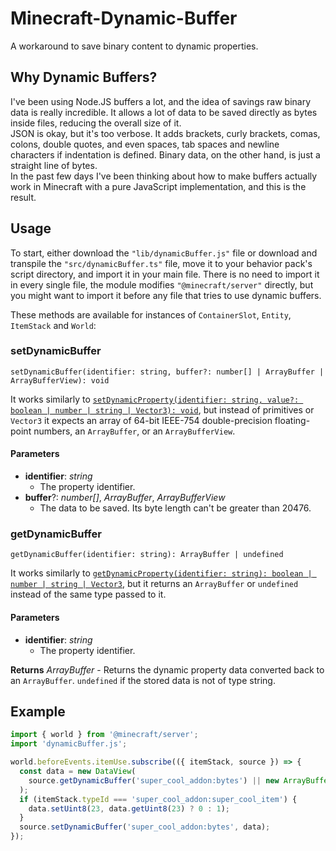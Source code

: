 # Minecraft-Dynamic-Buffer

A workaround to save binary content to dynamic properties.

## Why Dynamic Buffers?

I've been using Node.JS buffers a lot, and the idea of savings raw binary data is really incredible. It allows a lot of data to be saved directly as bytes inside files, reducing the overall size of it.  
JSON is okay, but it's too verbose. It adds brackets, curly brackets, comas, colons, double quotes, and even spaces, tab spaces and newline characters if indentation is defined. Binary data, on the other hand, is just a straight line of bytes.  
In the past few days I've been thinking about how to make buffers actually work in Minecraft with a pure JavaScript implementation, and this is the result.

## Usage

To start, either download the `"lib/dynamicBuffer.js"` file or download and transpile the `"src/dynamicBuffer.ts"` file, move it to your behavior pack's script directory, and import it in your main file. There is no need to import it in every single file, the module modifies `"@minecraft/server"` directly, but you might want to import it before any file that tries to use dynamic buffers.

These methods are available for instances of `ContainerSlot`, `Entity`, `ItemStack` and `World`:

### setDynamicBuffer

`setDynamicBuffer(identifier: string, buffer?: number[] | ArrayBuffer | ArrayBufferView): void`

It works similarly to [`setDynamicProperty(identifier: string, value?: boolean | number | string | Vector3): void`](https://learn.microsoft.com/en-us/minecraft/creator/scriptapi/minecraft/server/entity?view=minecraft-bedrock-stable#setdynamicproperty), but instead of primitives or `Vector3` it expects an array of 64-bit IEEE-754 double-precision floating-point numbers, an `ArrayBuffer`, or an `ArrayBufferView`.

#### Parameters

- **identifier**: _string_
  - The property identifier.
- **buffer**?: _number[]_, _ArrayBuffer_, _ArrayBufferView_
  - The data to be saved. Its byte length can't be greater than 20476.

### getDynamicBuffer

`getDynamicBuffer(identifier: string): ArrayBuffer | undefined`

It works similarly to [`getDynamicProperty(identifier: string): boolean | number | string | Vector3`](https://learn.microsoft.com/en-us/minecraft/creator/scriptapi/minecraft/server/entity?view=minecraft-bedrock-stable#getdynamicproperty), but it returns an `ArrayBuffer` or `undefined` instead of the same type passed to it.

#### Parameters

- **identifier**: _string_
  - The property identifier.

**Returns** _ArrayBuffer_ - Returns the dynamic property data converted back to an `ArrayBuffer`. `undefined` if the stored data is not of type string.

## Example

```js
import { world } from '@minecraft/server';
import 'dynamicBuffer.js';

world.beforeEvents.itemUse.subscribe(({ itemStack, source }) => {
  const data = new DataView(
    source.getDynamicBuffer('super_cool_addon:bytes') || new ArrayBuffer(256);
  );
  if (itemStack.typeId === 'super_cool_addon:super_cool_item') {
    data.setUint8(23, data.getUint8(23) ? 0 : 1);
  }
  source.setDynamicBuffer('super_cool_addon:bytes', data);
});
```
